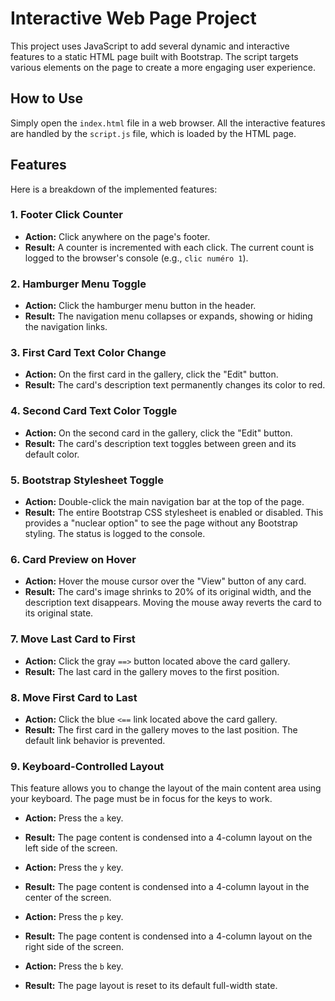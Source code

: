 # Interactive Web Page Project

This project uses JavaScript to add several dynamic and interactive features to a static HTML page built with Bootstrap. The script targets various elements on the page to create a more engaging user experience.

## How to Use

Simply open the `index.html` file in a web browser. All the interactive features are handled by the `script.js` file, which is loaded by the HTML page.

## Features

Here is a breakdown of the implemented features:

### 1. Footer Click Counter
*   **Action:** Click anywhere on the page's footer.
*   **Result:** A counter is incremented with each click. The current count is logged to the browser's console (e.g., `clic numéro 1`).

### 2. Hamburger Menu Toggle
*   **Action:** Click the hamburger menu button in the header.
*   **Result:** The navigation menu collapses or expands, showing or hiding the navigation links.

### 3. First Card Text Color Change
*   **Action:** On the first card in the gallery, click the "Edit" button.
*   **Result:** The card's description text permanently changes its color to red.

### 4. Second Card Text Color Toggle
*   **Action:** On the second card in the gallery, click the "Edit" button.
*   **Result:** The card's description text toggles between green and its default color.

### 5. Bootstrap Stylesheet Toggle
*   **Action:** Double-click the main navigation bar at the top of the page.
*   **Result:** The entire Bootstrap CSS stylesheet is enabled or disabled. This provides a "nuclear option" to see the page without any Bootstrap styling. The status is logged to the console.

### 6. Card Preview on Hover
*   **Action:** Hover the mouse cursor over the "View" button of any card.
*   **Result:** The card's image shrinks to 20% of its original width, and the description text disappears. Moving the mouse away reverts the card to its original state.

### 7. Move Last Card to First
*   **Action:** Click the gray `==>` button located above the card gallery.
*   **Result:** The last card in the gallery moves to the first position.

### 8. Move First Card to Last
*   **Action:** Click the blue `<==` link located above the card gallery.
*   **Result:** The first card in the gallery moves to the last position. The default link behavior is prevented.

### 9. Keyboard-Controlled Layout

This feature allows you to change the layout of the main content area using your keyboard. The page must be in focus for the keys to work.

*   **Action:** Press the `a` key.
*   **Result:** The page content is condensed into a 4-column layout on the left side of the screen.

*   **Action:** Press the `y` key.
*   **Result:** The page content is condensed into a 4-column layout in the center of the screen.

*   **Action:** Press the `p` key.
*   **Result:** The page content is condensed into a 4-column layout on the right side of the screen.

*   **Action:** Press the `b` key.
*   **Result:** The page layout is reset to its default full-width state.
